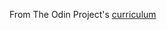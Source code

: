 From The Odin Project's [curriculum](http://www.theodinproject.com/courses/web-development-101/lessons/javascript-and-jquery)
